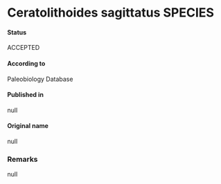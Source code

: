 Ceratolithoides sagittatus SPECIES
=======

#### Status
ACCEPTED

#### According to
Paleobiology Database

#### Published in
null

#### Original name
null

### Remarks
null